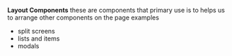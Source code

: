 **Layout Components**
these are components that primary use is to helps us to arrange other components on the page 
examples
* split screens
* lists and items
* modals

